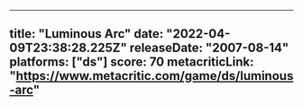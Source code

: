 
---
title: "Luminous Arc"
date: "2022-04-09T23:38:28.225Z"
releaseDate: "2007-08-14"
platforms: ["ds"]
score: 70
metacriticLink: "https://www.metacritic.com/game/ds/luminous-arc"
---
